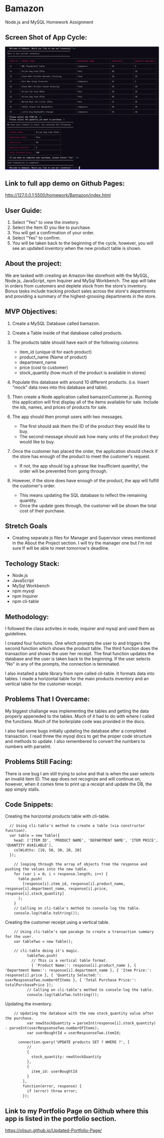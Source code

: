 # Bamazon
Node.js and MySQL Homework Assignment

## Screen Shot of App Cycle:
![](images/screen-shot.png)

## Link to full app demo on Github Pages:

http://127.0.0.1:5500/homework/Bamazon/index.html

## User Guide:

1. Select "Yes" to view the invetory.
2. Select the Item ID you like to purchase.
3. You will get a confirmation of your order.
4. Select "Yes" to confirm.
5. You will be taken back to the beginning of the cycle, however, you will see an updated inventory when the new product table is shown.

## About the project:
We are tasked with creating an Amazon-like storefront with the MySQL, Node.js, JavaScript, npm Inquirer and MySql Workbench. The app will take in orders from customers and deplete stock from the store's inventory. Bonus tasks include tracking product sales across the store's departments and providing a summary of the highest-grossing departments in the store.

## MVP Objectives:

1. Create a MySQL Database called bamazon.

2. Create a Table inside of that database called products.

3. The products table should have each of the following columns:
   
    * item_id (unique id for each product)
    * product_name (Name of product)
    * department_name
    * price (cost to customer)
    * stock_quantity (how much of the product is available in stores)

4. Populate this database with around 10 different products. (i.e. Insert "mock" data rows into this database and table).

5. Then create a Node application called bamazonCustomer.js. Running this application will first display all of the items available for sale. Include the ids, names, and prices of products for sale.

6. The app should then prompt users with two messages.
   
    * The first should ask them the ID of the product they would like to buy.
    * The second message should ask how many units of the product they would like to buy.

7. Once the customer has placed the order, the application should check if the store has enough of the product to meet the customer's request.
  
    * If not, the app should log a phrase like Insufficient quantity!, the order will be prevented from going through.

8. However, if the store does have enough of the product, the app will fulfill the customer's order.
   
    * This means updating the SQL database to reflect the remaining quantity.
    * Once the update goes through, the customer will be shown the total cost of their purchase.

## Stretch Goals
  * Creating separate js files for Manager and Supervisor views mentioned in the About the Project section. I will try the manager one but I'm not sure If will be able to meet tomorrow's deadline.

## Techology Stack:
  * Node.js
  * JavaScript
  * MySql Workbench
  * npm mysql
  * npm Inquirer
  * npm cli-table

## Methodology:
I followed the class activites in node, inquirer and mysql and used them as guidelines. 

I created four functions. One which prompts the user to and triggers the second function which shows the product table. The third function does the transaction and shows the user her receipt. The final function updates the database and the user is taken back to the beginning. If the user selects "No" in any of the prompts, the connection is terminated.

I also installed a table library from npm called cli-table. It formats data into tables. I made a horizontal table for the main products inventory and an vertical table for the customer receipt.

## Problems That I Overcame:

My biggest challange was implementing the tables and getting the data properly appeneded to the tables. Much of it had to do with where I called the functions. Much of the boilerplate code was provided in the docs.

I also had some bugs initially updating the database after a completed transaction. I read threw the mysql docs to get the proper code structure and methods to update. I also remembered to convert the numbers to numbers with parseInt.

## Problems Still Facing:

There is one bug I am still trying to solve and that is when the user selects an invalid item ID. The app does not recognize and will continue on, however, when it comes time to print up a receipt and update the DB, the app simply stalls.

## Code Snippets:

Creating the horizontal products table with cli-table.
```
  // Using cli-table's method to create a table (via constructor function). 
  var table = new Table({
    head: ['ITEM ID', 'PRODUCT NAME', 'DEPARTMENT NAME', 'ITEM PRICE', 'QUANTITY AVAILABLE'],
    colWidths: [10, 50, 30, 20, 20]
  });
```
```
    // looping through the array of objects from the response and pushing the values into the new table.
    for (var i = 0; i < response.length; i++) {
      table.push(
        [response[i].item_id, response[i].product_name, response[i].department_name, response[i].price, response[i].stock_quantity]
      );
    }
    // Calling on cli-table's method to console-log the table. 
    console.log(table.toString());
```
Creating the customer receipt using a vertical table.
```
    // Using cli-table's npm pacakge to create a transaction summary for the user. 
    var tableTwo = new Table();
```
```
    // cli-table doing it's magic.
          tableTwo.push(
            // This is a vertical table format. 
            { 'Product Name:': response[i].product_name }, { 'Department Name:': response[i].department_name }, { 'Item Price:': response[i].price }, { 'Quantity Selected:': userRespsonseTwo.numberOfItems }, { 'Total Purchase Price:': totalPurchasePrice });
          // Calling on cli-table's method to console-log the table. 
          console.log(tableTwo.toString());
```
Updating the inventory.
```
    // Updating the database with the new stock_quantity value after the purchase. 
          var newStockQuantity = parseInt(response[i].stock_quantity) - parseInt(userRespsonseTwo.numberOfItems);
          var userBoughtId = userRespsonseTwo.itemId;
```
```
      connection.query('UPDATE products SET ? WHERE ?', [
          //
          {
            stock_quantity: newStockQuantity
          },
          {
            item_id: userBoughtId
          }
        ],
        function(error, response) {
          if (error) throw error;
        });
```

## Link to my Portfolio Page on Github where this app is listed in the portfolio section.

https://olisun.github.io/Updated-Portfolio-Page/

